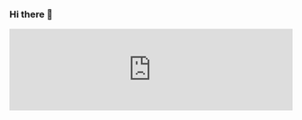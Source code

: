 ### Hi there 👋

<div style="width:100%;height:0;padding-bottom:29%;position:relative;"><iframe src="https://giphy.com/embed/iEoeBE7wWUtAbJZb7w" width="100%" height="100%" style="position:absolute" frameBorder="0" class="giphy-embed" allowFullScreen></iframe></div>
<!--
**carlsachs/carlsachs** is a ✨ _special_ ✨ repository because its `README.md` (this file) appears on your GitHub profile.

Here are some ideas to get you started:

- 🔭 I’m currently working on ...
- 🌱 I’m currently learning ...
- 👯 I’m looking to collaborate on ...
- 🤔 I’m looking for help with ...
- 💬 Ask me about ...
- 📫 How to reach me: ...
- 😄 Pronouns: ...
- ⚡ Fun fact: ...
-->
